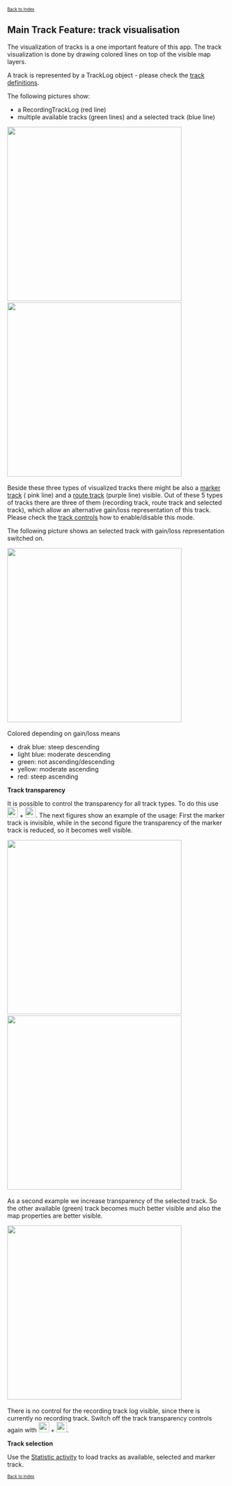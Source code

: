 <small><small>[Back to Index](../../../index.md)</small></small>

## Main Track Feature: track visualisation

The visualization of tracks is a one important feature of this app. The
track visualization is done by drawing colored lines on top of the
visible map layers.


A track is represented by a TrackLog object - please check the [track definitions](../../track.md).

The following pictures show:
- a RecordingTrackLog (red line)
- multiple available tracks (green lines) and a selected track (blue line)

<img src="./RecordingTrack1.png" width="400" />&nbsp;
<img src="./AvailableTracks2.png" width="400" />&nbsp;

Beside these three types of visualized tracks there might be also a [marker track](../MarkerTrack/markertrack.md) ( pink line) and
a [route track](../Routing/routing.md) (purple line) visible.
Out of these 5 types of tracks there are three of them (recording track, route track and selected track),
which allow an alternative gain/loss representation of this track.
Please check the [track controls](../../FurtherFeatures/QuickControl/qcs_tracks.md) how to enable/disable this mode.

The following picture shows an selected track with gain/loss representation switched on.

<img src="./gainLoss1.png" width="400" />&nbsp;

Colored depending on gain/loss means
- drak blue: steep descending
- light blue: moderate descending
- green: not ascending/descending
- yellow: moderate ascending
- red: steep ascending

**Track transparency**

It is possible to control the transparency for all track types. To do this use
<img src="../../../icons/show_hide.svg" width="24"/> + <img src="../../../icons/slider_layer2.svg" width="24"/>.
The next figures show an example of the usage: First the marker track is invisible, while in the second figure the transparency of the marker track is reduced, so it becomes well visible.

<img src="./alpha1.png" width="400" />&nbsp;
<img src="./alpha2.png" width="400" />&nbsp;

As a second example we increase transparency of the selected track. So the other available (green) track becomes much better visible and also the map properties are better visible.

<img src="./alpha3.png" width="400" />&nbsp;

There is no control for the recording track log visible, since there is currently no recording track. Switch off the track transparency controls again with
<img src="../../../icons/show_hide.svg" width="24"/> + <img src="../../../icons/slider_layer1.svg" width="24"/>.

**Track selection**

Use the [Statistic activity](../../FurtherFeatures/Statistic/statistic.md) to load tracks as available, selected and marker track.

<small><small>[Back to Index](../../../index.md)</small></small>

